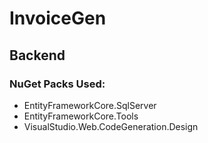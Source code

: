 # InvoiceGen

## Backend 

### NuGet Packs Used:
- EntityFrameworkCore.SqlServer
- EntityFrameworkCore.Tools
- VisualStudio.Web.CodeGeneration.Design 
